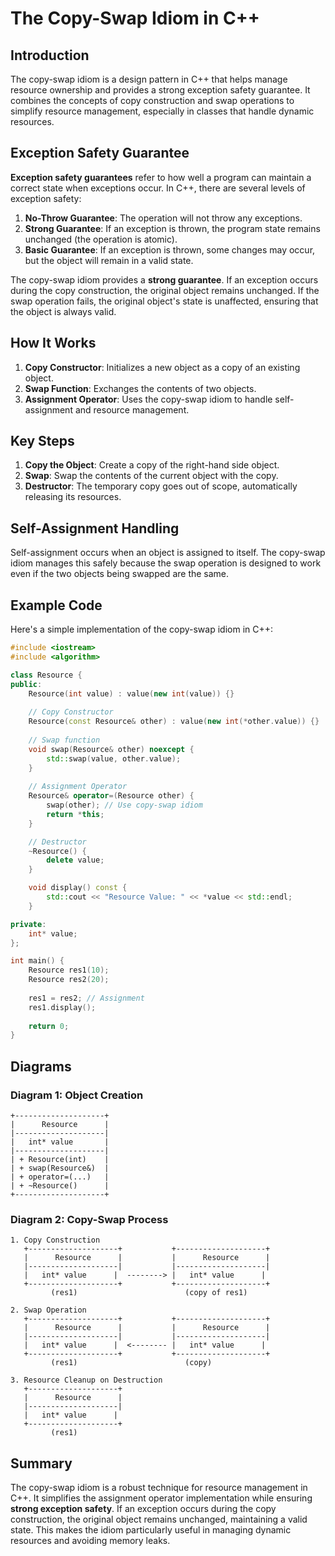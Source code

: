 # The Copy-Swap Idiom in C++

## Introduction

The copy-swap idiom is a design pattern in C++ that helps manage resource ownership and provides a strong exception safety guarantee. It combines the concepts of copy construction and swap operations to simplify resource management, especially in classes that handle dynamic resources.

## Exception Safety Guarantee

**Exception safety guarantees** refer to how well a program can maintain a correct state when exceptions occur. In C++, there are several levels of exception safety:

1. **No-Throw Guarantee**: The operation will not throw any exceptions.
2. **Strong Guarantee**: If an exception is thrown, the program state remains unchanged (the operation is atomic).
3. **Basic Guarantee**: If an exception is thrown, some changes may occur, but the object will remain in a valid state.

The copy-swap idiom provides a **strong guarantee**. If an exception occurs during the copy construction, the original object remains unchanged. If the swap operation fails, the original object's state is unaffected, ensuring that the object is always valid.

## How It Works

1. **Copy Constructor**: Initializes a new object as a copy of an existing object.
2. **Swap Function**: Exchanges the contents of two objects.
3. **Assignment Operator**: Uses the copy-swap idiom to handle self-assignment and resource management.

## Key Steps

1. **Copy the Object**: Create a copy of the right-hand side object.
2. **Swap**: Swap the contents of the current object with the copy.
3. **Destructor**: The temporary copy goes out of scope, automatically releasing its resources.

## Self-Assignment Handling

Self-assignment occurs when an object is assigned to itself. The copy-swap idiom manages this safely because the swap operation is designed to work even if the two objects being swapped are the same.

## Example Code

Here's a simple implementation of the copy-swap idiom in C++:

```cpp
#include <iostream>
#include <algorithm>

class Resource {
public:
    Resource(int value) : value(new int(value)) {}
    
    // Copy Constructor
    Resource(const Resource& other) : value(new int(*other.value)) {}
    
    // Swap function
    void swap(Resource& other) noexcept {
        std::swap(value, other.value);
    }
    
    // Assignment Operator
    Resource& operator=(Resource other) {
        swap(other); // Use copy-swap idiom
        return *this;
    }

    // Destructor
    ~Resource() {
        delete value;
    }

    void display() const {
        std::cout << "Resource Value: " << *value << std::endl;
    }

private:
    int* value;
};

int main() {
    Resource res1(10);
    Resource res2(20);
    
    res1 = res2; // Assignment
    res1.display();
    
    return 0;
}
```

## Diagrams

### Diagram 1: Object Creation

```
+--------------------+
|      Resource      |
|--------------------|
|   int* value       |
|--------------------|
| + Resource(int)    |
| + swap(Resource&)  |
| + operator=(...)   |
| + ~Resource()      |
+--------------------+
```

### Diagram 2: Copy-Swap Process

```
1. Copy Construction
   +--------------------+           +--------------------+
   |      Resource      |           |      Resource      |
   |--------------------|           |--------------------|
   |   int* value      |  --------> |   int* value      |
   +--------------------+           +--------------------+
         (res1)                        (copy of res1)
         
2. Swap Operation
   +--------------------+           +--------------------+
   |      Resource      |           |      Resource      |
   |--------------------|           |--------------------|
   |   int* value      |  <-------- |   int* value      |
   +--------------------+           +--------------------+
         (res1)                        (copy)
         
3. Resource Cleanup on Destruction
   +--------------------+
   |      Resource      |
   |--------------------|
   |   int* value      |
   +--------------------+
         (res1)
```

## Summary

The copy-swap idiom is a robust technique for resource management in C++. It simplifies the assignment operator implementation while ensuring **strong exception safety**. If an exception occurs during the copy construction, the original object remains unchanged, maintaining a valid state. This makes the idiom particularly useful in managing dynamic resources and avoiding memory leaks.
